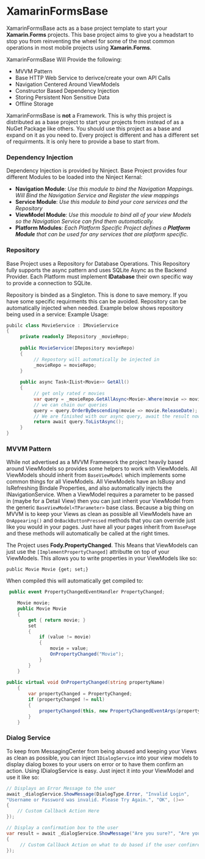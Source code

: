 # XamarinFormsBase
XamarinFormsBase acts as a base project template to  start your **Xamarin.Forms** projects. 
This base project aims to give you a headstart to stop you from reinventing the wheel for some of the most common operations in most mobile projects using **Xamarin.Forms**.

XamarinFormsBase Will Provide the following:

  - MVVM Pattern
  - Base HTTP Web Service to derivce/create your own API Calls
  - Navigation Centered Around ViewModels
  - Constructor Based Dependency Injection
  - Storing Persistent Non Sensitive Data
  - Offline Storage
  
 XamarinFormsBase is **not** a Framework. This is why this project is distributed as a base project to start your projects from instead of as a NuGet Package like others. You should use this project as a base and expand on it as you need to. Every project is different and has a different set of requirments. It is only here to provide a base to start from.

### Dependency Injection
Dependency Injection is provided by Ninject. Base Project provides four different Modules to be loaded into the Ninject Kernal:

  - **Navigation Module**: *Use this module to bind the Navigation Mappings. Will Bind the Navigation Service and Register the view mappings* 
  - **Service Module**: *Use this module to bind your core services and the Repository*
  - **ViewModel Module**: *Use this moodule to bind all of your view Models so the Navigation Service can find them automatically.*
  - **Platform Modules**: *Each Platform Specific Project defines a **Platform Module** that can be used for any services that are platform specific.*
 ### Repository
Base Project uses a Repository for Database Operations. This Repository fully supports the async pattern and uses SQLite Async as the Backend Provider. Each Platform must implement **IDatabase** their own specific way to provide a connection to SQLite.

Repository is binded as a Singleton. This is done to save memory. If you have some specific requirments this can be avoided. Repository can be automatically injected when needed. Example below shows repository being used in a service:
Example Usage:
```csharp
pubilc class MovieService : IMovieService
{
     private readonly IRepository _movieRepo;
     
     public MovieService(IRepository movieRepo)
     {
          // Repostory will automatically be injected in
          _movieRepo = movieRepo;
     }
     
     public async Task<IList<Movie>> GetAll()
     {
          // get only rated r movies
          var query = _movieRepo.GetAllAsync<Movie>.Where(movie => movie.Rating == Rating.R);
          // we can chain our queries
          query = query.OrderByDescending(movie => movie.ReleaseDate);
          // We are finished with our async query, await the result now
          return await query.ToListAsync();
     }
}
```

### MVVM Pattern
While not advertised as a MVVM Framework the project heavily based around ViewModels so provides some helpers to work with ViewModels. 
All ViewModels should inherit from ``BaseViewModel`` which implements some common things for all ViewModels. All ViewModels have an IsBusy and IsRefreshing Bindale Properties, and also automatically injects the INavigationService.
When a ViewModel requires a parameter to be passed in (maybe for a Detail View) then you can just inherit your ViewModel from the generic ``BaseViewModel<TParameter>`` base class.
Because a big thing on MVVM is to keep your Views as clean as possible all ViewModels have an ``OnAppearing()`` and ``OnBackButtonPressed`` methods that you can override just like you would in your pages. Just have all your pages inherit from ``BasePage`` and these methods will automatically be called at the right times. 

The Project uses **Fody.PropertyChanged**. This Means that ViewModels can just use the ``[ImplementPropertyChanged]`` attributte on top of your ViewModels. This allows you to write properties in your ViewModels like so:
```
public Movie Movie {get; set;}
```
When compiled this will automatically get compiled to:
```csharp
 public event PropertyChangedEventHandler PropertyChanged;

    Movie movie;
    public Movie Movie
    {
        get { return movie; }
        set
        {
            if (value != movie)
            {
                movie = value;
                OnPropertyChanged("Movie");
            }
        }
    }
    
public virtual void OnPropertyChanged(string propertyName)
    {
        var propertyChanged = PropertyChanged;
        if (propertyChanged != null)
        {
            propertyChanged(this, new PropertyChangedEventArgs(propertyName));
        }
    }
```
### Dialog Service
To keep from MessagingCenter from being abused and keeping your Views as clean as possible, you can inject ``IDialogService`` into your view models to display dialog boxes to your users on error or to have them confirm an action. Using IDialogService is easy. Just inject it into your ViewModel and use it like so:
```csharp
// Displays an Error Message to the user
await _dialogService.ShowMessage(DialogType.Error, "Invalid Login", 
"Username or Password was invalid. Please Try Again.", "OK", ()=>
{
    // Custom Callback Action Here
});

// Display a confirmation box to the user
var result = await _dialogService.ShowMessage("Are you sure?", "Are you sure you want to continue?", "Yes", "Cancel", (isConfirmed)=>
{
     // Custom Callback Action on what to do based if the user confimred or not
});
```
